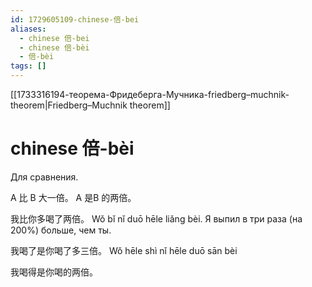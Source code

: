 ```yaml
---
id: 1729605109-chinese-倍-bei
aliases:
  - chinese 倍-bei
  - chinese 倍-bèi
  - 倍-bèi
tags: []
---
```

[[1733316194-теорема-Фридеберга-Мучника-friedberg–muchnik-theorem|Friedberg–Muchnik theorem]]

# chinese 倍-bèi

Для сравнения.

A 比 B 大一倍。
A 是B 的两倍。

我比你多喝了两倍。
Wǒ bǐ nǐ duō hēle liǎng bèi.
Я выпил в три раза (на 200%) больше, чем ты.

我喝了是你喝了多三倍。
Wǒ hēle shì nǐ hēle duō sān bèi

我喝得是你喝的两倍。
